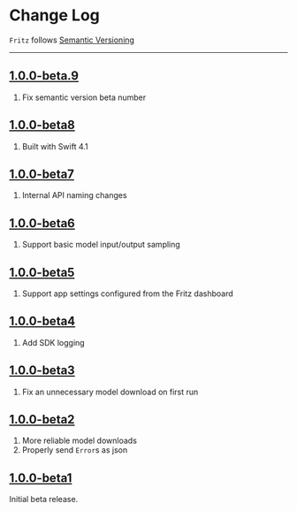 Change Log
==========

`Fritz` follows [Semantic Versioning](http://semver.org/)

---

## [1.0.0-beta.9](https://github.com/fritzlabs/swift-framework/releases/tag/1.0.0-beta.9)

1. Fix semantic version beta number

## [1.0.0-beta8](https://github.com/fritzlabs/swift-framework/releases/tag/1.0.0-beta8)

1. Built with Swift 4.1

## [1.0.0-beta7](https://github.com/fritzlabs/swift-framework/releases/tag/1.0.0-beta7)

1. Internal API naming changes

## [1.0.0-beta6](https://github.com/fritzlabs/swift-framework/releases/tag/1.0.0-beta6)

1. Support basic model input/output sampling

## [1.0.0-beta5](https://github.com/fritzlabs/swift-framework/releases/tag/1.0.0-beta5)

1. Support app settings configured from the Fritz dashboard

## [1.0.0-beta4](https://github.com/fritzlabs/swift-framework/releases/tag/1.0.0-beta4)

1. Add SDK logging

## [1.0.0-beta3](https://github.com/fritzlabs/swift-framework/releases/tag/1.0.0-beta3)

1. Fix an unnecessary model download on first run

## [1.0.0-beta2](https://github.com/fritzlabs/swift-framework/releases/tag/1.0.0-beta2)

1. More reliable model downloads
2. Properly send `Error`s as json

## [1.0.0-beta1](https://github.com/fritzlabs/swift-framework/releases/tag/1.0.0-beta1)

Initial beta release.
